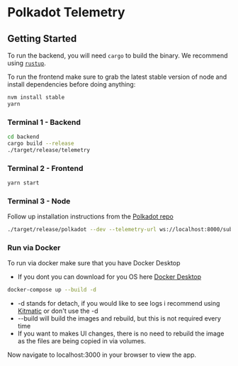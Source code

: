 # Polkadot Telemetry

## Getting Started

To run the backend, you will need `cargo` to build the binary. We recommend using [`rustup`](https://rustup.rs/).

To run the frontend make sure to grab the latest stable version of node and install dependencies before doing anything:

```sh
nvm install stable
yarn
```

### Terminal 1 - Backend

```sh
cd backend
cargo build --release
./target/release/telemetry
```

### Terminal 2 - Frontend

```sh
yarn start
```

### Terminal 3 - Node

Follow up installation instructions from the [Polkadot repo](https://github.com/paritytech/polkadot)

```sh
./target/release/polkadot --dev --telemetry-url ws://localhost:8000/submit
```

### Run via Docker

To run via docker make sure that you have Docker Desktop

- If you dont you can download for you OS here [Docker Desktop](https://www.docker.com/products/docker-desktop)

```sh
docker-compose up --build -d
```

- -d stands for detach, if you would like to see logs i recommend using [Kitmatic](https://kitematic.com/) or don't use the -d
- --build will build the images and rebuild, but this is not required every time
- If you want to makes UI changes, there is no need to rebuild the image as the files are being copied in via volumes.

Now navigate to localhost:3000 in your browser to view the app.
